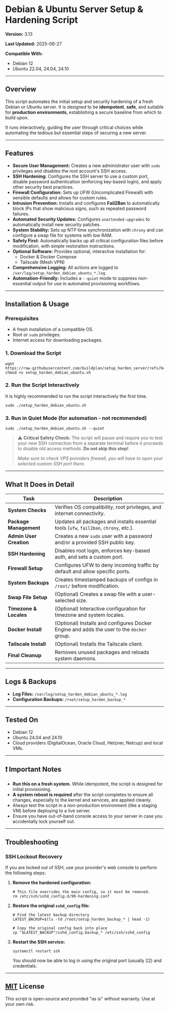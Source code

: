 # Debian & Ubuntu Server Setup & Hardening Script

**Version:** 3.13

**Last Updated:** 2025-06-27

**Compatible With:**

- Debian 12
- Ubuntu 22.04, 24.04, 24.10

* * *

## Overview

This script automates the initial setup and security hardening of a fresh Debian or Ubuntu server. It is designed to be **idempotent**, **safe**, and suitable for **production environments**, establishing a secure baseline from which to build upon.

It runs interactively, guiding the user through critical choices while automating the tedious but essential steps of securing a new server.

* * *

## Features

- **Secure User Management:** Creates a new administrator user with `sudo` privileges and disables the root account's SSH access.
- **SSH Hardening:** Configures the SSH server to use a custom port, disable password authentication (enforcing key-based login), and apply other security best practices.
- **Firewall Configuration:** Sets up UFW (Uncomplicated Firewall) with sensible defaults and allows for custom rules.
- **Intrusion Prevention:** Installs and configures **Fail2Ban** to automatically block IPs that show malicious signs, such as repeated password failures.
- **Automated Security Updates:** Configures `unattended-upgrades` to automatically install new security patches.
- **System Stability:** Sets up NTP time synchronization with `chrony` and can configure a swap file for systems with low RAM.
- **Safety First:** Automatically backs up all critical configuration files before modification, with simple restoration instructions.
- **Optional Software:** Provides optional, interactive installation for:
    - Docker & Docker Compose
    - Tailscale (Mesh VPN)
- **Comprehensive Logging:** All actions are logged to `/var/log/setup_harden_debian_ubuntu_*.log`.
- **Automation-Friendly:** Includes a `--quiet` mode to suppress non-essential output for use in automated provisioning workflows.

* * *

## Installation & Usage

### Prerequisites

- A fresh installation of a compatible OS.
- Root or `sudo` privileges.
- Internet access for downloading packages.

### 1\. Download the Script

```
wget https://raw.githubusercontent.com/buildplan/setup_harden_server/refs/heads/main/setup_harden_debian_ubuntu.sh
chmod +x setup_harden_debian_ubuntu.sh
```

### 2\. Run the Script Interactively

It is highly recommended to run the script interactively the first time.

```
sudo ./setup_harden_debian_ubuntu.sh
```

### 3\. Run in Quiet Mode (for automation - not recmmended)

```
sudo ./setup_harden_debian_ubuntu.sh --quiet
```

> :warning: **Critical Safety Check:** The script will pause and require you to test your new SSH connection from a separate terminal before it proceeds to disable old access methods. **Do not skip this step!**
> 
> *Make sure to check VPS providers firewall, you will have to open your selected custom SSH port there.*

* * *

## What It Does in Detail

| Task | Description |
| --- | --- |
| **System Checks** | Verifies OS compatibility, root privileges, and internet connectivity. |
| **Package Management** | Updates all packages and installs essential tools (`ufw`, `fail2ban`, `chrony`, etc.). |
| **Admin User Creation** | Creates a new `sudo` user with a password and/or a provided SSH public key. |
| **SSH Hardening** | Disables root login, enforces key-based auth, and sets a custom port. |
| **Firewall Setup** | Configures UFW to deny incoming traffic by default and allow specific ports. |
| **System Backups** | Creates timestamped backups of configs in `/root/` before modification. |
| **Swap File Setup** | (Optional) Creates a swap file with a user-selected size. |
| **Timezone & Locales** | (Optional) Interactive configuration for timezone and system locales. |
| **Docker Install** | (Optional) Installs and configures Docker Engine and adds the user to the `docker` group. |
| **Tailscale Install** | (Optional) Installs the Tailscale client. |
| **Final Cleanup** | Removes unused packages and reloads system daemons. |

* * *

## Logs & Backups

- **Log Files:** `/var/log/setup_harden_debian_ubuntu_*.log`
- **Configuration Backups:** `/root/setup_harden_backup_*`

* * *

## Tested On

- Debian 12
- Ubuntu 24.04 and 24.10
- Cloud providers (DigitalOcean, Oracle Cloud, Hetzner, Netcup) and local VMs.

* * *

## :exclamation: Important Notes

- **Run this on a fresh system.** While idempotent, the script is designed for initial provisioning.
- **A system reboot is required** after the script completes to ensure all changes, especially to the kernel and services, are applied cleanly.
- Always test the script in a non-production environment (like a staging VM) before deploying to a live server.
- Ensure you have out-of-band console access to your server in case you accidentally lock yourself out.

* * *

## Troubleshooting

### SSH Lockout Recovery

If you are locked out of SSH, use your provider's web console to perform the following steps:

1.  **Remove the hardened configuration:**
    
    ```
    # This file overrides the main config, so it must be removed.
    rm /etc/ssh/sshd_config.d/99-hardening.conf
    ```
    
2.  **Restore the original `sshd_config` file:**
    
    ```
    # Find the latest backup directory
    LATEST_BACKUP=$(ls -td /root/setup_harden_backup_* | head -1)
    
    # Copy the original config back into place
    cp "$LATEST_BACKUP"/sshd_config.backup_* /etc/ssh/sshd_config
    ```

3.  **Restart the SSH service:**
    ```
    systemctl restart ssh
    ```
    You should now be able to log in using the original port (usually 22) and credentials.

---

## [MIT](https://github.com/buildplan/setup_harden_server/blob/main/LICENSE "LICENCE") License

This script is open-source and provided "as is" without warranty. Use at your own risk.
